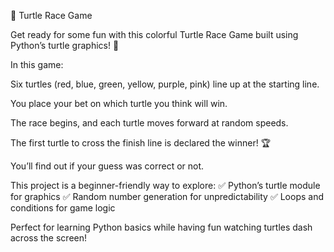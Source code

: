 🐢 Turtle Race Game

Get ready for some fun with this colorful Turtle Race Game built using Python’s turtle graphics! 🎉

In this game:

Six turtles (red, blue, green, yellow, purple, pink) line up at the starting line.

You place your bet on which turtle you think will win.

The race begins, and each turtle moves forward at random speeds.

The first turtle to cross the finish line is declared the winner! 🏆

You’ll find out if your guess was correct or not.

This project is a beginner-friendly way to explore:
✅ Python’s turtle module for graphics
✅ Random number generation for unpredictability
✅ Loops and conditions for game logic

Perfect for learning Python basics while having fun watching turtles dash across the screen!
